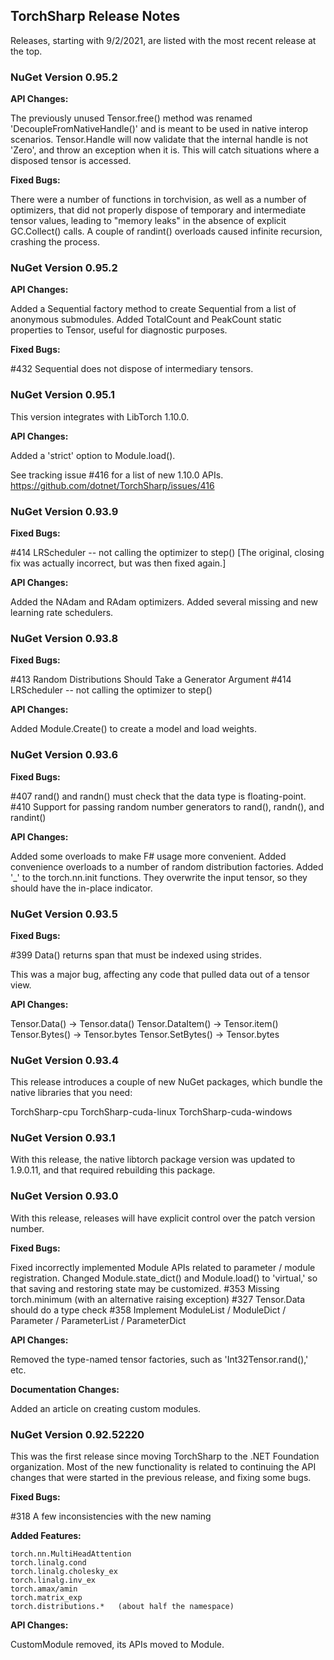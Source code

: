 ## TorchSharp Release Notes

Releases, starting with 9/2/2021, are listed with the most recent release at the top.

### NuGet Version 0.95.2

__API Changes:__

The previously unused Tensor.free() method was renamed 'DecoupleFromNativeHandle()' and is meant to be used in native interop scenarios.
Tensor.Handle will now validate that the internal handle is not 'Zero', and throw an exception when it is. This will catch situations where a disposed tensor is accessed.

__Fixed Bugs:__

There were a number of functions in torchvision, as well as a number of optimizers, that did not properly dispose of temporary and intermediate tensor values, leading to "memory leaks" in the absence of explicit GC.Collect() calls.
A couple of randint() overloads caused infinite recursion, crashing the process.

### NuGet Version 0.95.2

__API Changes:__

Added a Sequential factory method to create Sequential from a list of anonymous submodules.
Added TotalCount and PeakCount static properties to Tensor, useful for diagnostic purposes.

__Fixed Bugs:__

#432 Sequential does not dispose of intermediary tensors.

### NuGet Version 0.95.1

This version integrates with LibTorch 1.10.0.

__API Changes:__

Added a 'strict' option to Module.load().

See tracking issue #416 for a list of new 1.10.0 APIs.
https://github.com/dotnet/TorchSharp/issues/416

### NuGet Version 0.93.9

__Fixed Bugs:__

#414 LRScheduler -- not calling the optimizer to step() [The original, closing fix was actually incorrect, but was then fixed again.]

__API Changes:__

Added the NAdam and RAdam optimizers.
Added several missing and new learning rate schedulers.


### NuGet Version 0.93.8

__Fixed Bugs:__

#413 Random Distributions Should Take a Generator Argument
#414 LRScheduler -- not calling the optimizer to step()

__API Changes:__

Added Module.Create<T>() to create a model and load weights.

### NuGet Version 0.93.6

__Fixed Bugs:__

#407 rand() and randn() must check that the data type is floating-point.
#410 Support for passing random number generators to rand(), randn(), and randint()


__API Changes:__

Added some overloads to make F# usage more convenient.
Added convenience overloads to a number of random distribution factories.
Added '_' to the torch.nn.init functions. They overwrite the input tensor, so they should have the in-place indicator.

### NuGet Version 0.93.5

__Fixed Bugs:__

#399 Data<T>() returns span that must be indexed using strides. 

This was a major bug, affecting any code that pulled data out of a tensor view.

__API Changes:__

Tensor.Data<T>() -> Tensor.data<T>()
Tensor.DataItem<T>() -> Tensor.item<T>()
Tensor.Bytes() -> Tensor.bytes
Tensor.SetBytes() -> Tensor.bytes

### NuGet Version 0.93.4

This release introduces a couple of new NuGet packages, which bundle the native libraries that you need:

TorchSharp-cpu
TorchSharp-cuda-linux
TorchSharp-cuda-windows

### NuGet Version 0.93.1

With this release, the native libtorch package version was updated to 1.9.0.11, and that required rebuilding this package.

### NuGet Version 0.93.0

With this release, releases will have explicit control over the patch version number.

__Fixed Bugs:__

Fixed incorrectly implemented Module APIs related to parameter / module registration.
Changed Module.state_dict() and Module.load() to 'virtual,' so that saving and restoring state may be customized.
#353 Missing torch.minimum (with an alternative raising exception)
#327 Tensor.Data<T> should do a type check
#358 Implement ModuleList / ModuleDict / Parameter / ParameterList / ParameterDict

__API Changes:__

Removed the type-named tensor factories, such as 'Int32Tensor.rand(),' etc.

__Documentation Changes:__

Added an article on creating custom modules.

### NuGet Version 0.92.52220

This was the first release since moving TorchSharp to the .NET Foundation organization. Most of the new functionality is related to continuing the API changes that were started in the previous release, and fixing some bugs.

__Fixed Bugs:__

#318 A few inconsistencies with the new naming

__Added Features:__

```
torch.nn.MultiHeadAttention
torch.linalg.cond
torch.linalg.cholesky_ex
torch.linalg.inv_ex
torch.amax/amin
torch.matrix_exp
torch.distributions.*   (about half the namespace)
```

__API Changes:__

CustomModule removed, its APIs moved to Module.
